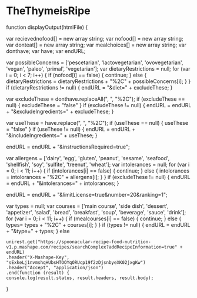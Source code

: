 # TheThymeisRipe

function displayOutput(htmlFile) {

  var recievednofood[] = new array string;
  var nofood[] = new array string;
  var donteat[] = new array string;
  var mealchoices[] = new array string;
  var donthave;
  var have;
  var endURL;

  var possibleConcerns = ['pescetarian', 'lactovegetarian', 'ovovegetarian', 'vegan', 'paleo', 'primal', 'vegetarian'];
  var dietaryRestrictions = null;
  for (var i = 0; i < 7; i++) {
    if (nofood[i] == false) {
      continue;
    }
    else {
      dietaryRestrictions = dietaryRestrictions + "%2C" + possibleConcerns[i];
    }
  }
  if (dietaryRestrictions != null) {
    endURL = "&diet=" + excludeThese;
  }

  var excludeThese = donthave.replaceAll(", ", "%2C");
  if (excludeThese == null) {
    excludeThese = "false"
  }
  if (excludeThese != null) {
    endURL = endURL + "&excludeIngredients=" + excludeThese;
  }

  var useThese = have.replace(", ", "%2C");
  if (useThese == null) {
    useThese = "false"
  }
  if (useThese != null) {
    endURL = endURL + "&includeIngredients=" + useThese;
  }

  endURL = endURL + "&instructionsRequired=true";

  var allergens = ['dairy', 'egg', 'gluten', 'peanut', 'sesame', 'seafood', 'shellfish', 'soy', 'sulfite', 'treenut', 'wheat'];
  var intolerances = null;
  for (var i = 0; i < 11; i++) {
    if (intolorances[i] == false) {
      continue;
    }
    else {
      intolorances = intolorances + "%2C" + allergens[i];
    }
  }
  if (excludeThese != null) {
    endURL = endURL + "&intolerances=" + intolorances;
  }

  endURL = endURL + "&limitLicense=true&number=20&ranking=1";

  var types = null;
  var courses = ['main course', 'side dish', 'dessert', 'appetizer', 'salad', 'bread', 'breakfast', 'soup', 'beverage', 'sauce', 'drink'];
  for (var i = 0; i < 11; i++) {
    if (mealcourses[i] == false) {
      continue;
    }
    else {
      types= types + "%2C" + courses[i];
    }
  }
  if (types != null) {
    endURL = endURL + "&type=" + types;
  } else

    unirest.get("https://spoonacular-recipe-food-nutrition-v1.p.mashape.com/recipes/searchComplex?addRecipeInformation=true" + endURL)
    .header("X-Mashape-Key", "sExkeLj1nvmshqHUbsHTOOYqORUcp19f2zDjsnbyeXK02jxgKw")
    .header("Accept", "application/json")
    .end(function (result) {
    console.log(result.status, result.headers, result.body);
  }

